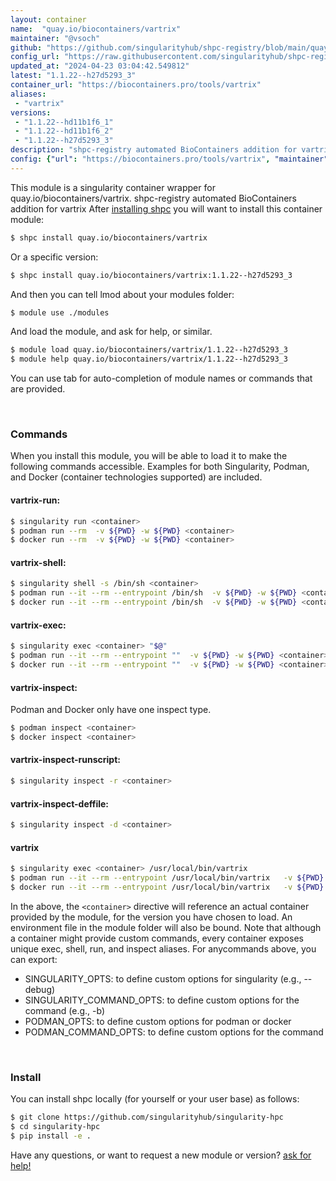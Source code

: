 ```yaml
---
layout: container
name:  "quay.io/biocontainers/vartrix"
maintainer: "@vsoch"
github: "https://github.com/singularityhub/shpc-registry/blob/main/quay.io/biocontainers/vartrix/container.yaml"
config_url: "https://raw.githubusercontent.com/singularityhub/shpc-registry/main/quay.io/biocontainers/vartrix/container.yaml"
updated_at: "2024-04-23 03:04:42.549812"
latest: "1.1.22--h27d5293_3"
container_url: "https://biocontainers.pro/tools/vartrix"
aliases:
 - "vartrix"
versions:
 - "1.1.22--hd11b1f6_1"
 - "1.1.22--hd11b1f6_2"
 - "1.1.22--h27d5293_3"
description: "shpc-registry automated BioContainers addition for vartrix"
config: {"url": "https://biocontainers.pro/tools/vartrix", "maintainer": "@vsoch", "description": "shpc-registry automated BioContainers addition for vartrix", "latest": {"1.1.22--h27d5293_3": "sha256:69baf827a57cb5ddac4c1d61837a944da6ff55f45839775c669ab620dc729052"}, "tags": {"1.1.22--hd11b1f6_1": "sha256:8a2b494c0eb0afe4f0d77417e2cb8c9459b925e91c084f96df3ce84ba7ed4261", "1.1.22--hd11b1f6_2": "sha256:eeb54bd52048d4934eb6603d9aac116ef536887f7445472f9c6ab67967f2a169", "1.1.22--h27d5293_3": "sha256:69baf827a57cb5ddac4c1d61837a944da6ff55f45839775c669ab620dc729052"}, "docker": "quay.io/biocontainers/vartrix", "aliases": {"vartrix": "/usr/local/bin/vartrix"}}
---
```


This module is a singularity container wrapper for quay.io/biocontainers/vartrix.
shpc-registry automated BioContainers addition for vartrix
After [installing shpc](#install) you will want to install this container module:


```bash
$ shpc install quay.io/biocontainers/vartrix
```

Or a specific version:

```bash
$ shpc install quay.io/biocontainers/vartrix:1.1.22--h27d5293_3
```

And then you can tell lmod about your modules folder:

```bash
$ module use ./modules
```

And load the module, and ask for help, or similar.

```bash
$ module load quay.io/biocontainers/vartrix/1.1.22--h27d5293_3
$ module help quay.io/biocontainers/vartrix/1.1.22--h27d5293_3
```

You can use tab for auto-completion of module names or commands that are provided.

<br>

### Commands

When you install this module, you will be able to load it to make the following commands accessible.
Examples for both Singularity, Podman, and Docker (container technologies supported) are included.

#### vartrix-run:

```bash
$ singularity run <container>
$ podman run --rm  -v ${PWD} -w ${PWD} <container>
$ docker run --rm  -v ${PWD} -w ${PWD} <container>
```

#### vartrix-shell:

```bash
$ singularity shell -s /bin/sh <container>
$ podman run --it --rm --entrypoint /bin/sh  -v ${PWD} -w ${PWD} <container>
$ docker run --it --rm --entrypoint /bin/sh  -v ${PWD} -w ${PWD} <container>
```

#### vartrix-exec:

```bash
$ singularity exec <container> "$@"
$ podman run --it --rm --entrypoint ""  -v ${PWD} -w ${PWD} <container> "$@"
$ docker run --it --rm --entrypoint ""  -v ${PWD} -w ${PWD} <container> "$@"
```

#### vartrix-inspect:

Podman and Docker only have one inspect type.

```bash
$ podman inspect <container>
$ docker inspect <container>
```

#### vartrix-inspect-runscript:

```bash
$ singularity inspect -r <container>
```

#### vartrix-inspect-deffile:

```bash
$ singularity inspect -d <container>
```


#### vartrix

```bash
$ singularity exec <container> /usr/local/bin/vartrix
$ podman run --it --rm --entrypoint /usr/local/bin/vartrix   -v ${PWD} -w ${PWD} <container> -c " $@"
$ docker run --it --rm --entrypoint /usr/local/bin/vartrix   -v ${PWD} -w ${PWD} <container> -c " $@"
```



In the above, the `<container>` directive will reference an actual container provided
by the module, for the version you have chosen to load. An environment file in the
module folder will also be bound. Note that although a container
might provide custom commands, every container exposes unique exec, shell, run, and
inspect aliases. For anycommands above, you can export:

 - SINGULARITY_OPTS: to define custom options for singularity (e.g., --debug)
 - SINGULARITY_COMMAND_OPTS: to define custom options for the command (e.g., -b)
 - PODMAN_OPTS: to define custom options for podman or docker
 - PODMAN_COMMAND_OPTS: to define custom options for the command

<br>

### Install

You can install shpc locally (for yourself or your user base) as follows:

```bash
$ git clone https://github.com/singularityhub/singularity-hpc
$ cd singularity-hpc
$ pip install -e .
```

Have any questions, or want to request a new module or version? [ask for help!](https://github.com/singularityhub/singularity-hpc/issues)